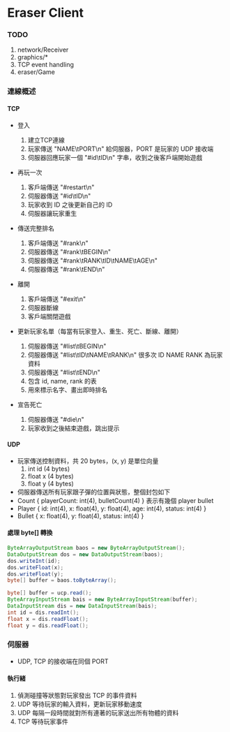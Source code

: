 # Eraser Client

### TODO
1. network/Receiver
2. graphics/\*
3. TCP event handling
4. eraser/Game

### 連線概述

#### TCP
- 登入
  1. 建立TCP連線
  2. 玩家傳送 "NAME\tPORT\n" 給伺服器，PORT 是玩家的 UDP 接收端
  3. 伺服器回應玩家一個 "#id\tID\n" 字串，收到之後客戶端開始遊戲

- 再玩一次
  1. 客戶端傳送 "#restart\n"
  2. 伺服器傳送 "#id\tID\n"
  3. 玩家收到 ID 之後更新自己的 ID
  4. 伺服器讓玩家重生

- 傳送完整排名
  1. 客戶端傳送 "#rank\n"
	2. 伺服器傳送 "#rank\tBEGIN\n"
  3. 伺服器傳送 "#rank\tRANK\tID\tNAME\tAGE\n"
	4. 伺服器傳送 "#rank\tEND\n"

- 離開
  1. 客戶端傳送 "#exit\n"
  2. 伺服器斷線
  3. 客戶端關閉遊戲

- 更新玩家名單（每當有玩家登入、重生、死亡、斷線、離開）
	1. 伺服器傳送 "#list\tBEGIN\n"
  2. 伺服器傳送 "#list\tID\tNAME\tRANK\n" 很多次 ID NAME RANK 為玩家資料
	3. 伺服器傳送 "#list\tEND\n"
  4. 包含 id, name, rank 的表
  5. 用來標示名字、畫出即時排名

- 宣告死亡
  1. 伺服器傳送 "#die\n"
  2. 玩家收到之後結束遊戲，跳出提示


#### UDP
- 玩家傳送控制資料，共 20 bytes，(x, y) 是單位向量
  1. int id (4 bytes)
  2. float x (4 bytes)
  3. float y (4 bytes)
- 伺服器傳送所有玩家跟子彈的位置與狀態，整個封包如下
 - Count { playerCount: int(4), bulletCount(4) } 表示有幾個 player bullet
 - Player { id: int(4), x: float(4), y: float(4), age: int(4), status: int(4) }
 - Bullet { x: float(4), y: float(4), status: int(4) }

#### 處理 byte[] 轉換

``` java
ByteArrayOutputStream baos = new ByteArrayOutputStream();
DataOutputStream dos = new DataOutputStream(baos);
dos.writeInt(id);
dos.writeFloat(x);
dos.writeFloat(y);
byte[] buffer = baos.toByteArray();
```

``` java
byte[] buffer = ucp.read();
ByteArrayInputStream bais = new ByteArrayInputStream(buffer);
DataInputStream dis = new DataInputStream(bais);
int id = dis.readInt();
float x = dis.readFloat();
float y = dis.readFloat();
```


### 伺服器

- UDP, TCP 的接收端在同個 PORT

#### 執行緒

1. 偵測碰撞等狀態對玩家發出 TCP 的事件資料
2. UDP 等待玩家的輸入資料，更新玩家移動速度
3. UDP 每隔一段時間就對所有連著的玩家送出所有物體的資料
4. TCP 等待玩家事件
